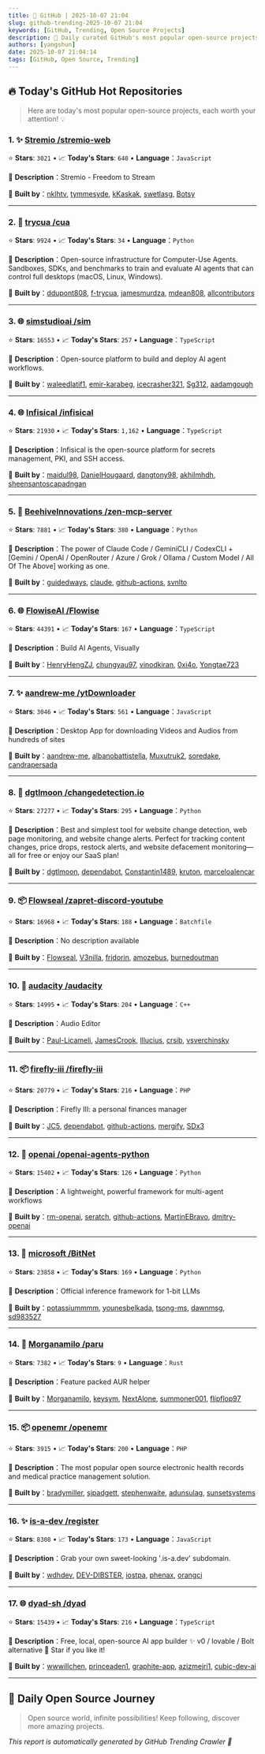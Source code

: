 ```yaml
---
title: 🚀 GitHub | 2025-10-07 21:04
slug: github-trending-2025-10-07 21:04
keywords: [GitHub, Trending, Open Source Projects]
description: 🌟 Daily curated GitHub's most popular open-source projects to help you stay on the pulse of technology!
authors: [yangshun]
date: 2025-10-07 21:04:14
tags: [GitHub, Open Source, Trending]
---
```


## 🔥 Today's GitHub Hot Repositories

> Here are today's most popular open-source projects, each worth your attention! 💡

### 1. ✨ [Stremio /stremio-web](https://github.com/Stremio/stremio-web)

⭐ **Stars**: `3021`   •   📈 **Today's Stars**: `640`   •   **Language**：`JavaScript`

📝 **Description**：Stremio - Freedom to Stream

🤝 **Built by**：[nklhtv](https://github.com/nklhtv), [tymmesyde](https://github.com/tymmesyde), [kKaskak](https://github.com/kKaskak), [swetlasg](https://github.com/swetlasg), [Botsy](https://github.com/Botsy)

---

### 2. 🐍 [trycua /cua](https://github.com/trycua/cua)

⭐ **Stars**: `9924`   •   📈 **Today's Stars**: `34`   •   **Language**：`Python`

📝 **Description**：Open-source infrastructure for Computer-Use Agents. Sandboxes, SDKs, and benchmarks to train and evaluate AI agents that can control full desktops (macOS, Linux, Windows).

🤝 **Built by**：[ddupont808](https://github.com/ddupont808), [f-trycua](https://github.com/f-trycua), [jamesmurdza](https://github.com/jamesmurdza), [mdean808](https://github.com/mdean808), [allcontributors](https://github.com/allcontributors)

---

### 3. 🌐 [simstudioai /sim](https://github.com/simstudioai/sim)

⭐ **Stars**: `16553`   •   📈 **Today's Stars**: `257`   •   **Language**：`TypeScript`

📝 **Description**：Open-source platform to build and deploy AI agent workflows.

🤝 **Built by**：[waleedlatif1](https://github.com/waleedlatif1), [emir-karabeg](https://github.com/emir-karabeg), [icecrasher321](https://github.com/icecrasher321), [Sg312](https://github.com/Sg312), [aadamgough](https://github.com/aadamgough)

---

### 4. 🌐 [Infisical /infisical](https://github.com/Infisical/infisical)

⭐ **Stars**: `21930`   •   📈 **Today's Stars**: `1,162`   •   **Language**：`TypeScript`

📝 **Description**：Infisical is the open-source platform for secrets management, PKI, and SSH access.

🤝 **Built by**：[maidul98](https://github.com/maidul98), [DanielHougaard](https://github.com/DanielHougaard), [dangtony98](https://github.com/dangtony98), [akhilmhdh](https://github.com/akhilmhdh), [sheensantoscapadngan](https://github.com/sheensantoscapadngan)

---

### 5. 🐍 [BeehiveInnovations /zen-mcp-server](https://github.com/BeehiveInnovations/zen-mcp-server)

⭐ **Stars**: `7881`   •   📈 **Today's Stars**: `380`   •   **Language**：`Python`

📝 **Description**：The power of Claude Code / GeminiCLI / CodexCLI + [Gemini / OpenAI / OpenRouter / Azure / Grok / Ollama / Custom Model / All Of The Above] working as one.

🤝 **Built by**：[guidedways](https://github.com/guidedways), [claude](https://github.com/claude), [github-actions](https://github.com/github-actions), [svnlto](https://github.com/svnlto)

---

### 6. 🌐 [FlowiseAI /Flowise](https://github.com/FlowiseAI/Flowise)

⭐ **Stars**: `44391`   •   📈 **Today's Stars**: `167`   •   **Language**：`TypeScript`

📝 **Description**：Build AI Agents, Visually

🤝 **Built by**：[HenryHengZJ](https://github.com/HenryHengZJ), [chungyau97](https://github.com/chungyau97), [vinodkiran](https://github.com/vinodkiran), [0xi4o](https://github.com/0xi4o), [Yongtae723](https://github.com/Yongtae723)

---

### 7. ✨ [aandrew-me /ytDownloader](https://github.com/aandrew-me/ytDownloader)

⭐ **Stars**: `3046`   •   📈 **Today's Stars**: `561`   •   **Language**：`JavaScript`

📝 **Description**：Desktop App for downloading Videos and Audios from hundreds of sites

🤝 **Built by**：[aandrew-me](https://github.com/aandrew-me), [albanobattistella](https://github.com/albanobattistella), [Muxutruk2](https://github.com/Muxutruk2), [soredake](https://github.com/soredake), [candrapersada](https://github.com/candrapersada)

---

### 8. 🐍 [dgtlmoon /changedetection.io](https://github.com/dgtlmoon/changedetection.io)

⭐ **Stars**: `27277`   •   📈 **Today's Stars**: `295`   •   **Language**：`Python`

📝 **Description**：Best and simplest tool for website change detection, web page monitoring, and website change alerts. Perfect for tracking content changes, price drops, restock alerts, and website defacement monitoring—all for free or enjoy our SaaS plan!

🤝 **Built by**：[dgtlmoon](https://github.com/dgtlmoon), [dependabot](https://github.com/dependabot), [Constantin1489](https://github.com/Constantin1489), [kruton](https://github.com/kruton), [marceloalencar](https://github.com/marceloalencar)

---

### 9. 📦 [Flowseal /zapret-discord-youtube](https://github.com/Flowseal/zapret-discord-youtube)

⭐ **Stars**: `16968`   •   📈 **Today's Stars**: `188`   •   **Language**：`Batchfile`

📝 **Description**：No description available

🤝 **Built by**：[Flowseal](https://github.com/Flowseal), [V3nilla](https://github.com/V3nilla), [fridorin](https://github.com/fridorin), [amozebus](https://github.com/amozebus), [burnedoutman](https://github.com/burnedoutman)

---

### 10. 🔧 [audacity /audacity](https://github.com/audacity/audacity)

⭐ **Stars**: `14995`   •   📈 **Today's Stars**: `204`   •   **Language**：`C++`

📝 **Description**：Audio Editor

🤝 **Built by**：[Paul-Licameli](https://github.com/Paul-Licameli), [JamesCrook](https://github.com/JamesCrook), [lllucius](https://github.com/lllucius), [crsib](https://github.com/crsib), [vsverchinsky](https://github.com/vsverchinsky)

---

### 11. 📦 [firefly-iii /firefly-iii](https://github.com/firefly-iii/firefly-iii)

⭐ **Stars**: `20779`   •   📈 **Today's Stars**: `216`   •   **Language**：`PHP`

📝 **Description**：Firefly III: a personal finances manager

🤝 **Built by**：[JC5](https://github.com/JC5), [dependabot](https://github.com/dependabot), [github-actions](https://github.com/github-actions), [mergify](https://github.com/mergify), [SDx3](https://github.com/SDx3)

---

### 12. 🐍 [openai /openai-agents-python](https://github.com/openai/openai-agents-python)

⭐ **Stars**: `15402`   •   📈 **Today's Stars**: `126`   •   **Language**：`Python`

📝 **Description**：A lightweight, powerful framework for multi-agent workflows

🤝 **Built by**：[rm-openai](https://github.com/rm-openai), [seratch](https://github.com/seratch), [github-actions](https://github.com/github-actions), [MartinEBravo](https://github.com/MartinEBravo), [dmitry-openai](https://github.com/dmitry-openai)

---

### 13. 🐍 [microsoft /BitNet](https://github.com/microsoft/BitNet)

⭐ **Stars**: `23858`   •   📈 **Today's Stars**: `169`   •   **Language**：`Python`

📝 **Description**：Official inference framework for 1-bit LLMs

🤝 **Built by**：[potassiummmm](https://github.com/potassiummmm), [younesbelkada](https://github.com/younesbelkada), [tsong-ms](https://github.com/tsong-ms), [dawnmsg](https://github.com/dawnmsg), [sd983527](https://github.com/sd983527)

---

### 14. 🦀 [Morganamilo /paru](https://github.com/Morganamilo/paru)

⭐ **Stars**: `7382`   •   📈 **Today's Stars**: `9`   •   **Language**：`Rust`

📝 **Description**：Feature packed AUR helper

🤝 **Built by**：[Morganamilo](https://github.com/Morganamilo), [keysym](https://github.com/keysym), [NextAlone](https://github.com/NextAlone), [summoner001](https://github.com/summoner001), [flipflop97](https://github.com/flipflop97)

---

### 15. 📦 [openemr /openemr](https://github.com/openemr/openemr)

⭐ **Stars**: `3915`   •   📈 **Today's Stars**: `200`   •   **Language**：`PHP`

📝 **Description**：The most popular open source electronic health records and medical practice management solution.

🤝 **Built by**：[bradymiller](https://github.com/bradymiller), [sjpadgett](https://github.com/sjpadgett), [stephenwaite](https://github.com/stephenwaite), [adunsulag](https://github.com/adunsulag), [sunsetsystems](https://github.com/sunsetsystems)

---

### 16. ✨ [is-a-dev /register](https://github.com/is-a-dev/register)

⭐ **Stars**: `8308`   •   📈 **Today's Stars**: `173`   •   **Language**：`JavaScript`

📝 **Description**：Grab your own sweet-looking '.is-a.dev' subdomain.

🤝 **Built by**：[wdhdev](https://github.com/wdhdev), [DEV-DIBSTER](https://github.com/DEV-DIBSTER), [iostpa](https://github.com/iostpa), [phenax](https://github.com/phenax), [orangci](https://github.com/orangci)

---

### 17. 🌐 [dyad-sh /dyad](https://github.com/dyad-sh/dyad)

⭐ **Stars**: `15439`   •   📈 **Today's Stars**: `216`   •   **Language**：`TypeScript`

📝 **Description**：Free, local, open-source AI app builder ✨ v0 / lovable / Bolt alternative 🌟 Star if you like it!

🤝 **Built by**：[wwwillchen](https://github.com/wwwillchen), [princeaden1](https://github.com/princeaden1), [graphite-app](https://github.com/graphite-app), [azizmejri1](https://github.com/azizmejri1), [cubic-dev-ai](https://github.com/cubic-dev-ai)

---

## 🌈 Daily Open Source Journey

> Open source world, infinite possibilities! Keep following, discover more amazing projects.

*This report is automatically generated by GitHub Trending Crawler 🤖*
